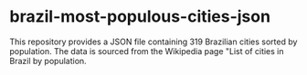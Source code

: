 # brazil-most-populous-cities-json
This repository provides a JSON file containing 319 Brazilian cities sorted by population. The data is sourced from the Wikipedia page "List of cities in Brazil by population.
